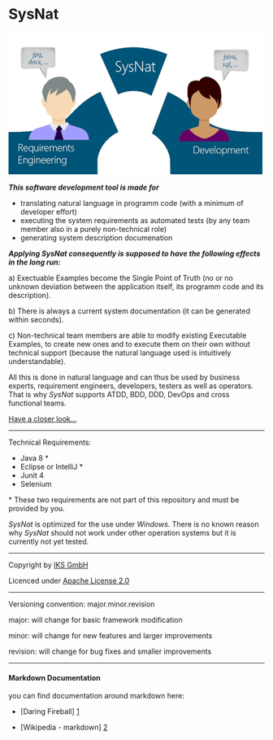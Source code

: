 # SysNat

![](documentation/SysNatLogoMedi.png)

***This software development tool is made for***
- translating natural language in programm code (with a minimum of developer effort)
- executing the system requirements as automated tests (by any team member also in a purely non-technical role)
- generating system description documenation

***Applying *SysNat* consequently is supposed to have the following effects in the long run:***

a) Exectuable Examples become the Single Point of Truth (no or no unknown deviation between the application itself, its programm code and its description).

b) There is always a current system documentation (it can be generated within seconds).

c) Non-technical team members are able to modify existing Executable Examples, to create new ones and to execute them on their own without technical support (because the natural language used is intuitively understandable).

All this is done in natural language and can thus be used by business experts, requirement engineers, developers, testers as well as operators. That is why *SysNat* supports ATDD, BDD, DDD, DevOps and cross functional teams. 

[Have a closer look...](https://github.com/iks-github/SysNatTesting/wiki)

* * *

Technical Requirements:

- Java 8 \*
- Eclipse or IntelliJ \*
- Junit 4
- Selenium 

\* These two requirements are not part of this repository and must be provided by you. 

_SysNat_ is optimized for the use under *Windows*. There is no known reason why _SysNat_ should not work under other operation systems but it is currently not yet tested.


* * *


Copyright by [IKS GmbH](https://www.iks-gmbh.com)

Licenced under [Apache License 2.0](http://www.apache.org/licenses/LICENSE-2.0.html)


* * *


Versioning convention: major.minor.revision

major:    will change for basic framework modification

minor:    will change for new features and larger improvements

revision: will change for bug fixes and smaller improvements


* * *


#### Markdown Documentation

you can find documentation around markdown here:
- [Daring Fireball] [1]
- [Wikipedia - markdown] [2]

  [1]: http://daringfireball.net/projects/markdown/syntax
  [2]: http://en.wikipedia.org/wiki/Markdown

